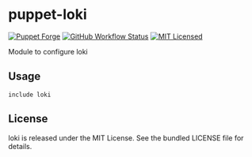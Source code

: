 puppet-loki
===========

[![Puppet Forge](https://img.shields.io/puppetforge/v/halyard/loki.svg)](https://forge.puppetlabs.com/halyard/loki)
[![GitHub Workflow Status](https://img.shields.io/github/actions/workflow/status/halyard/puppet-loki/build.yml?branch=main)](https://github.com/halyard/puppet-loki/actions)
[![MIT Licensed](http://img.shields.io/badge/license-MIT-green.svg?style=flat)](https://tldrlegal.com/license/mit-license)

Module to configure loki

## Usage

```puppet
include loki
```
## License

loki is released under the MIT License. See the bundled LICENSE file for details.

